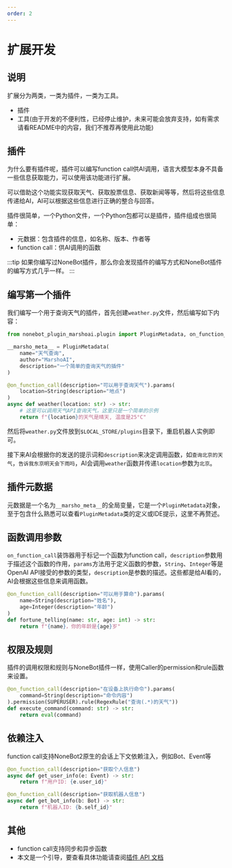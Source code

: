 ```yaml
---
order: 2
---
```


# 扩展开发

## 说明

扩展分为两类，一类为插件，一类为工具。

- 插件
- 工具(由于开发的不便利性，已经停止维护，未来可能会放弃支持，如有需求请看README中的内容，我们不推荐再使用此功能)

## 插件

为什么要有插件呢，插件可以编写function call供AI调用，语言大模型本身不具备一些信息获取能力，可以使用该功能进行扩展。

可以借助这个功能实现获取天气、获取股票信息、获取新闻等等，然后将这些信息传递给AI，AI可以根据这些信息进行正确的整合与回答。

插件很简单，一个Python文件，一个Python包都可以是插件，插件组成也很简单：

- 元数据：包含插件的信息，如名称、版本、作者等
- function call：供AI调用的函数


:::tip
如果你编写过NoneBot插件，那么你会发现插件的编写方式和NoneBot插件的编写方式几乎一样。
:::

## 编写第一个插件

我们编写一个用于查询天气的插件，首先创建`weather.py`文件，然后编写如下内容：

```python
from nonebot_plugin_marshoai.plugin import PluginMetadata, on_function_call, String

__marsho_meta__ = PluginMetadata(
    name="天气查询",
    author="MarshoAI",
    description="一个简单的查询天气的插件"
)

@on_function_call(description="可以用于查询天气").params(
    location=String(description="地点")
)
async def weather(location: str) -> str:
    # 这里可以调用天气API查询天气，这里只是一个简单的示例
    return f"{location}的天气是晴天, 温度是25°C"
```

然后将`weather.py`文件放到`$LOCAL_STORE/plugins`目录下，重启机器人实例即可。

接下来AI会根据你的发送的提示词和`description`来决定调用函数，如`查询北京的天气`，`告诉我东京明天会下雨吗`，AI会调用`weather`函数并传递`location`参数为`北京`。

## 插件元数据

元数据是一个名为`__marsho_meta__`的全局变量，它是一个`PluginMetadata`对象，至于包含什么熟悉可以查看`PluginMetadata`类的定义或IDE提示，这里不再赘述。

## 函数调用参数

`on_function_call`装饰器用于标记一个函数为function call，`description`参数用于描述这个函数的作用，`params`方法用于定义函数的参数，`String`、`Integer`等是OpenAI API接受的参数的类型，`description`是参数的描述。这些都是给AI看的，AI会根据这些信息来调用函数。

```python
@on_function_call(description="可以用于算命").params(
    name=String(description="姓名"),
    age=Integer(description="年龄")
)
def fortune_telling(name: str, age: int) -> str:
    return f"{name}，你的年龄是{age}岁"
```

## 权限及规则

插件的调用权限和规则与NoneBot插件一样，使用Caller的permission和rule函数来设置。

```python
@on_function_call(description="在设备上执行命令").params(
    command=String(description="命令内容")
).permission(SUPERUSER).rule(RegexRule("查询(.*)的天气"))
def execute_command(command: str) -> str:
    return eval(command)
```

## 依赖注入

function call支持NoneBot2原生的会话上下文依赖注入，例如Bot、Event等

```python
@on_function_call(description="获取个人信息")
async def get_user_info(e: Event) -> str:
    return f"用户ID: {e.user_id}"

@on_function_call(description="获取机器人信息")
async def get_bot_info(b: Bot) -> str:
    return f"机器人ID: {b.self_id}"
```

## 其他

- function call支持同步和异步函数
- 本文是一个引导，要查看具体功能请查阅[插件 API 文档](./api/plugin/index)